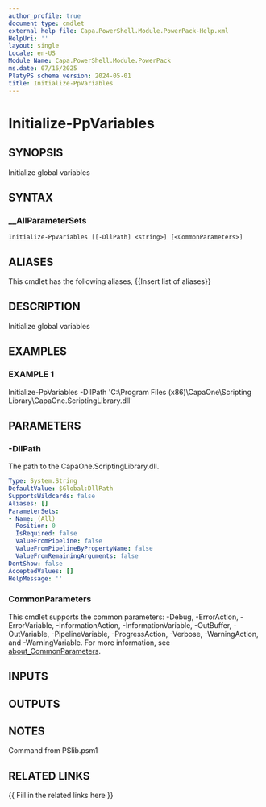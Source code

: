 ```yaml
---
author_profile: true
document type: cmdlet
external help file: Capa.PowerShell.Module.PowerPack-Help.xml
HelpUri: ''
layout: single
Locale: en-US
Module Name: Capa.PowerShell.Module.PowerPack
ms.date: 07/16/2025
PlatyPS schema version: 2024-05-01
title: Initialize-PpVariables
---
```


# Initialize-PpVariables

## SYNOPSIS

Initialize global variables

## SYNTAX

### __AllParameterSets

```
Initialize-PpVariables [[-DllPath] <string>] [<CommonParameters>]
```

## ALIASES

This cmdlet has the following aliases,
  {{Insert list of aliases}}

## DESCRIPTION

Initialize global variables

## EXAMPLES

### EXAMPLE 1

Initialize-PpVariables -DllPath 'C:\Program Files (x86)\CapaOne\Scripting Library\CapaOne.ScriptingLibrary.dll'

## PARAMETERS

### -DllPath

The path to the CapaOne.ScriptingLibrary.dll.

```yaml
Type: System.String
DefaultValue: $Global:DllPath
SupportsWildcards: false
Aliases: []
ParameterSets:
- Name: (All)
  Position: 0
  IsRequired: false
  ValueFromPipeline: false
  ValueFromPipelineByPropertyName: false
  ValueFromRemainingArguments: false
DontShow: false
AcceptedValues: []
HelpMessage: ''
```

### CommonParameters

This cmdlet supports the common parameters: -Debug, -ErrorAction, -ErrorVariable,
-InformationAction, -InformationVariable, -OutBuffer, -OutVariable, -PipelineVariable,
-ProgressAction, -Verbose, -WarningAction, and -WarningVariable. For more information, see
[about_CommonParameters](https://go.microsoft.com/fwlink/?LinkID=113216).

## INPUTS

## OUTPUTS

## NOTES

Command from PSlib.psm1


## RELATED LINKS

{{ Fill in the related links here }}

